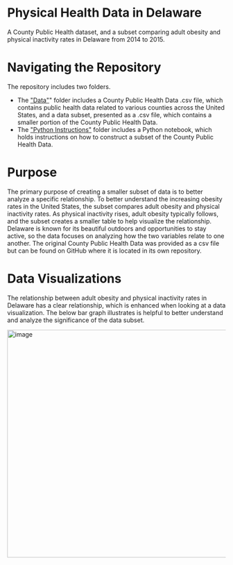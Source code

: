 # Physical Health Data in Delaware
A County Public Health dataset, and a subset comparing adult obesity and physical inactivity rates in Delaware from 2014 to 2015. 

# Navigating the Repository 
The repository includes two folders.
- The ["Data"](https://github.com/SadlerMarshall/Physical-health-in-Delaware/tree/main/Data)" folder includes a County Public Health Data .csv file, which contains public health data related to various counties across the United States, and a data subset, presented as a .csv file, which contains a smaller portion of the County Public Health Data.
-  The ["Python Instructions"](https://github.com/SadlerMarshall/Physical-health-in-Delaware/tree/main/Python%20Instructions) folder includes a Python notebook, which holds instructions on how to construct a subset of the County Public Health Data.

# Purpose
The primary purpose of creating a smaller subset of data is to better analyze a specific relationship. To better understand the increasing obesity rates in the United States, the subset compares adult obesity and physical inactivity rates. As physical inactivity rises, adult obesity typically follows, and the subset creates a smaller table to help visualize the relationship. Delaware is known for its beautiful outdoors and opportunities to stay active, so the data focuses on analyzing how the two variables relate to one another. The original County Public Health Data was provided as a csv file but can be found on GitHub where it is located in its own repository. 

# Data Visualizations

The relationship between adult obesity and physical inactivity rates in Delaware has a clear relationship, which is enhanced when looking at a data visualization. The below bar graph illustrates is helpful to better understand and analyze the significance of the data subset.

<img width="525" alt="image" src="https://github.com/user-attachments/assets/e6fcf844-a432-41e9-99b1-04f32d852157" />
